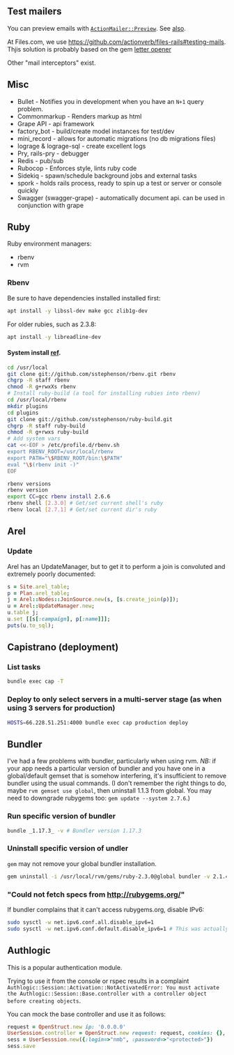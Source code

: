 ## Test mailers

You can preview emails with [`ActionMailer::Preview`](https://github.com/actionverb/files-rails#testing-mails). See [also](https://stackoverflow.com/a/42487750/507721).

At Files.com, we use https://github.com/actionverb/files-rails#testing-mails. Thjis solution is probably based on the gem [letter opener](https://github.com/ryanb/letter_opener)

Other "mail interceptors" exist.

## Misc

- Bullet - Notifies you in development when you have an `N+1` query problem.
- Commonmarkup - Renders markup as html
- Grape API - api framework
- factory_bot - build/create model instances for test/dev
- mini_record - allows for automatic migrations (no db migrations files)
- lograge & lograge-sql - create excellent logs
- Pry, rails-pry - debugger
- Redis - pub/sub
- Rubocop - Enforces style, lints ruby code
- Sidekiq - spawn/schedule background jobs and external tasks
- spork - holds rails process, ready to spin up a test or server or console quickly
- Swagger (swagger-grape) - automatically document api. can be used in conjunction with grape

## Ruby

Ruby environment managers:

- rbenv
- rvm

### Rbenv
Be sure to have dependencies installed installed first:
```bash
apt install -y libssl-dev make gcc zlib1g-dev
```
For older rubies, such as 2.3.8:
```bash
apt install -y libreadline-dev
```

#### System install [ref](https://blakewilliams.me/posts/system-wide-rbenv-install).

```bash
cd /usr/local
git clone git://github.com/sstephenson/rbenv.git rbenv
chgrp -R staff rbenv
chmod -R g+rwxXs rbenv
# Install ruby-build (a tool for installing rubies into rbenv)
cd /usr/local/rbenv
mkdir plugins
cd plugins
git clone git://github.com/sstephenson/ruby-build.git
chgrp -R staff ruby-build
chmod -R g+rwxs ruby-build
# Add system vars
cat <<-EOF > /etc/profile.d/rbenv.sh
export RBENV_ROOT=/usr/local/rbenv
export PATH="\$RBENV_ROOT/bin:\$PATH"
eval "\$(rbenv init -)"
EOF
```

```bash
rbenv versions
rbenv version
export CC=gcc rbenv install 2.6.6
rbenv shell [2.3.0] # Get/set current shell's ruby
rbenv local [2.7.1] # Get/set current dir's ruby
```

## Arel

### Update

Arel has an UpdateManager, but to get it to perform a join is convoluted and extremely poorly documented:

```ruby
s = Site.arel_table;
p = Plan.arel_table;
j = Arel::Nodes::JoinSource.new(s, [s.create_join(p)]);
u = Arel::UpdateManager.new;
u.table j;
u.set [[s[:campaign], p[:name]]];
puts(u.to_sql);
```

## Capistrano (deployment)

### List tasks
```bash
bundle exec cap -T
```

### Deploy to only select servers in a multi-server stage (as when using 3 servers for production)
```bash
HOSTS=66.228.51.251:4000 bundle exec cap production deploy
```

## Bundler

I've had a few problems with bundler, particularly when using rvm. _NB:_ if your app needs a particular version of bundler and you have one in a global/default gemset that is somehow interfering, it's insufficient to remove bundler using the usual commands. (I don't remember the right things to do, maybe `rvm gemset use global`, then uninstall 1.1.3 from global. You may need to downgrade rubygems too: `gem update --system 2.7.6`.)

### Run specific version of bundler

```bash
bundle _1.17.3_ -v # Bundler version 1.17.3
```

### Uninstall specific version of undler
`gem` may not remove your global bundler installation.
```bash
gem uninstall -i /usr/local/rvm/gems/ruby-2.3.0@global bundler -v 2.1.4
```

### "Could not fetch specs from http://rubygems.org/"
If bundler complains that it can't access rubygems.org, disable IPv6:
```bash
sudo sysctl -w net.ipv6.conf.all.disable_ipv6=1
sudo sysctl -w net.ipv6.conf.default.disable_ipv6=1 # This was actually unnecssary for me; the previous command changed this value too.
```

## Authlogic

This is a popular authentication module.

Trying to use it from the console or rspec results in a complaint `Authlogic::Session::Activation::NotActivatedError: You must activate the Authlogic::Session::Base.controller with a controller object before creating objects`.

You can mock the base controller and use it as follows:

```ruby
request = OpenStruct.new ip: '0.0.0.0'
UserSession.controller = OpenStruct.new request: request, cookies: {}, session: {}
sess = UserSesssion.new({:login=>"nmb", :password=>"<protected>"})
sess.save
```
